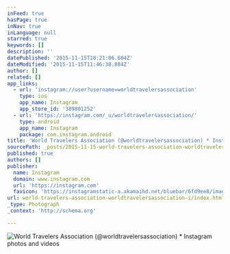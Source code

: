 ```yaml
---
inFeed: true
hasPage: true
inNav: true
inLanguage: null
starred: true
keywords: []
description: ''
datePublished: '2015-11-15T18:21:06.604Z'
dateModified: '2015-11-15T11:46:38.884Z'
author: []
related: []
app_links:
  - url: 'instagram://user?username=worldtravelersassociation'
    type: ios
    app_name: Instagram
    app_store_id: '389801252'
  - url: 'https://instagram.com/_u/worldtravelersassociation/'
    type: android
    app_name: Instagram
    package: com.instagram.android
title: 'World Travelers Association (@worldtravelersassociation) * Instagram photos and videos'
sourcePath: _posts/2015-11-15-world-travelers-association-worldtravelersassociation-i.md
published: true
authors: []
publisher:
  name: Instagram
  domain: www.instagram.com
  url: 'https://instagram.com'
  favicon: 'https://instagramstatic-a.akamaihd.net/bluebar/6fd9ee8/images/ico/favicon.ico'
url: world-travelers-association-worldtravelersassociation-i/index.html
_type: Photograph
_context: 'http://schema.org'

---
```

![World Travelers Association &lpar;&commat;worldtravelersassociation&rpar; &midast; Instagram photos and videos](https://scontent.cdninstagram.com/hphotos-xpa1/t51.2885-19/11423024_934534126589479_1560588493_a.jpg)